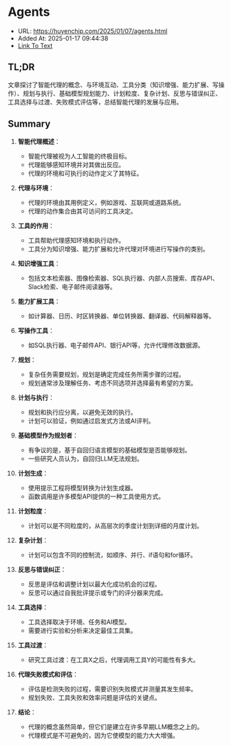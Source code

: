 # Agents
- URL: https://huyenchip.com/2025/01/07/agents.html
- Added At: 2025-01-17 09:44:38
- [Link To Text](2025-01-17-agents_raw.md)

## TL;DR
文章探讨了智能代理的概念、与环境互动、工具分类（知识增强、能力扩展、写操作）、规划与执行、基础模型规划能力、计划粒度、复杂计划、反思与错误纠正、工具选择与过渡、失败模式评估等，总结智能代理的发展与应用。

## Summary
1. **智能代理概述**：
   - 智能代理被视为人工智能的终极目标。
   - 代理能够感知环境并对其做出反应。
   - 代理的环境和可执行的动作定义了其特征。

2. **代理与环境**：
   - 代理的环境由其用例定义，例如游戏、互联网或道路系统。
   - 代理的动作集合由其可访问的工具决定。

3. **工具的作用**：
   - 工具帮助代理感知环境和执行动作。
   - 工具分为知识增强、能力扩展和允许代理对环境进行写操作的类别。

4. **知识增强工具**：
   - 包括文本检索器、图像检索器、SQL执行器、内部人员搜索、库存API、Slack检索、电子邮件阅读器等。

5. **能力扩展工具**：
   - 如计算器、日历、时区转换器、单位转换器、翻译器、代码解释器等。

6. **写操作工具**：
   - 如SQL执行器、电子邮件API、银行API等，允许代理修改数据源。

7. **规划**：
   - 复杂任务需要规划，规划是确定完成任务所需步骤的过程。
   - 规划通常涉及理解任务、考虑不同选项并选择最有希望的方案。

8. **计划与执行**：
   - 规划和执行应分离，以避免无效的执行。
   - 计划可以验证，例如通过启发式方法或AI评判。

9. **基础模型作为规划者**：
   - 有争议的是，基于自回归语言模型的基础模型是否能够规划。
   - 一些研究人员认为，自回归LLM无法规划。

10. **计划生成**：
    - 使用提示工程将模型转换为计划生成器。
    - 函数调用是许多模型API提供的一种工具使用方式。

11. **计划粒度**：
    - 计划可以是不同粒度的，从高层次的季度计划到详细的月度计划。

12. **复杂计划**：
    - 计划可以包含不同的控制流，如顺序、并行、if语句和for循环。

13. **反思与错误纠正**：
    - 反思是评估和调整计划以最大化成功机会的过程。
    - 反思可以通过自我批评提示或专门的评分器来完成。

14. **工具选择**：
    - 工具选择取决于环境、任务和AI模型。
    - 需要进行实验和分析来决定最佳工具集。

15. **工具过渡**：
    - 研究工具过渡：在工具X之后，代理调用工具Y的可能性有多大。

16. **代理失败模式和评估**：
    - 评估是检测失败的过程，需要识别失败模式并测量其发生频率。
    - 规划失败、工具失败和效率问题是评估的关键点。

17. **结论**：
    - 代理的概念虽然简单，但它们是建立在许多早期LLM概念之上的。
    - 代理模式是不可避免的，因为它使模型的能力大大增强。
